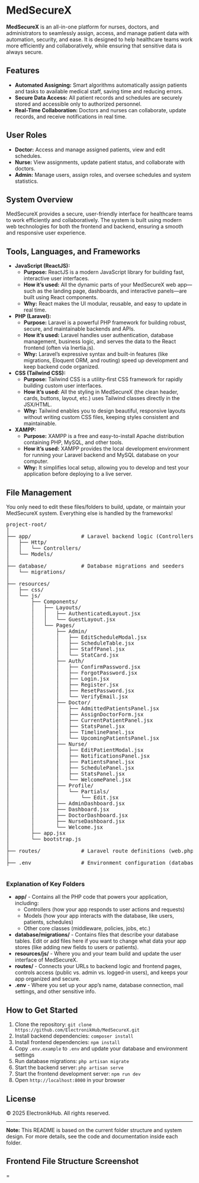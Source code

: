 
<body>
  <h1>MedSecureX</h1>
  <p>
    <strong>MedSecureX</strong> is an all-in-one platform for nurses, doctors, and administrators to seamlessly assign, access, and manage patient data with automation, security, and ease. It is designed to help healthcare teams work more efficiently and collaboratively, while ensuring that sensitive data is always secure.
  </p>

  <h2>Features</h2>
  <ul>
    <li><b>Automated Assigning:</b> Smart algorithms automatically assign patients and tasks to available medical staff, saving time and reducing errors.</li>
    <li><b>Secure Data Access:</b> All patient records and schedules are securely stored and accessible only to authorized personnel.</li>
    <li><b>Real-Time Collaboration:</b> Doctors and nurses can collaborate, update records, and receive notifications in real time.</li>
  </ul>

  <h2>User Roles</h2>
  <ul>
    <li><b>Doctor:</b> Access and manage assigned patients, view and edit schedules.</li>
    <li><b>Nurse:</b> View assignments, update patient status, and collaborate with doctors.</li>
    <li><b>Admin:</b> Manage users, assign roles, and oversee schedules and system statistics.</li>
  </ul>

  <h2>System Overview</h2>
  <p>
    MedSecureX provides a secure, user-friendly interface for healthcare teams to work efficiently and collaboratively. The system is built using modern web technologies for both the frontend and backend, ensuring a smooth and responsive user experience.
  </p>

  <h2>Tools, Languages, and Frameworks</h2>
  <ul>
    <li>
      <b>JavaScript (ReactJS):</b>
      <ul>
        <li><b>Purpose:</b> ReactJS is a modern JavaScript library for building fast, interactive user interfaces.</li>
        <li><b>How it’s used:</b> All the dynamic parts of your MedSecureX web app—such as the landing page, dashboards, and interactive panels—are built using React components.</li>
        <li><b>Why:</b> React makes the UI modular, reusable, and easy to update in real time.</li>
      </ul>
    </li>
    <li>
      <b>PHP (Laravel):</b>
      <ul>
        <li><b>Purpose:</b> Laravel is a powerful PHP framework for building robust, secure, and maintainable backends and APIs.</li>
        <li><b>How it’s used:</b> Laravel handles user authentication, database management, business logic, and serves the data to the React frontend (often via Inertia.js).</li>
        <li><b>Why:</b> Laravel’s expressive syntax and built-in features (like migrations, Eloquent ORM, and routing) speed up development and keep backend code organized.</li>
      </ul>
    </li>
    <li>
      <b>CSS (Tailwind CSS):</b>
      <ul>
        <li><b>Purpose:</b> Tailwind CSS is a utility-first CSS framework for rapidly building custom user interfaces.</li>
        <li><b>How it’s used:</b> All the styling in MedSecureX (the clean header, cards, buttons, layout, etc.) uses Tailwind classes directly in the JSX/HTML.</li>
        <li><b>Why:</b> Tailwind enables you to design beautiful, responsive layouts without writing custom CSS files, keeping styles consistent and maintainable.</li>
      </ul>
    </li>
    <li>
      <b>XAMPP:</b>
      <ul>
        <li><b>Purpose:</b> XAMPP is a free and easy-to-install Apache distribution containing PHP, MySQL, and other tools.</li>
        <li><b>How it’s used:</b> XAMPP provides the local development environment for running your Laravel backend and MySQL database on your computer.</li>
        <li><b>Why:</b> It simplifies local setup, allowing you to develop and test your application before deploying to a live server.</li>
      </ul>
    </li>
  </ul>

  <h2>File Management</h2>
  <p>
    You only need to edit these files/folders to build, update, or maintain your MedSecureX system. Everything else is handled by the frameworks!
  </p>
  <pre>
project-root/
│
├── app/                # Laravel backend logic (Controllers, Models, Middleware, etc.)
│   ├── Http/
│   │   └── Controllers/
│   └── Models/
│
├── database/           # Database migrations and seeders
│   └── migrations/
│
├── resources/
│   ├── css/
│   └── js/
│       ├── Components/
│       │   ├── Layouts/
│       │   │   ├── AuthenticatedLayout.jsx
│       │   │   └── GuestLayout.jsx
│       │   └── Pages/
│       │       ├── Admin/
│       │       │   ├── EditScheduleModal.jsx
│       │       │   ├── ScheduleTable.jsx
│       │       │   ├── StaffPanel.jsx
│       │       │   └── StatCard.jsx
│       │       ├── Auth/
│       │       │   ├── ConfirmPassword.jsx
│       │       │   ├── ForgotPassword.jsx
│       │       │   ├── Login.jsx
│       │       │   ├── Register.jsx
│       │       │   ├── ResetPassword.jsx
│       │       │   └── VerifyEmail.jsx
│       │       ├── Doctor/
│       │       │   ├── AdmittedPatientsPanel.jsx
│       │       │   ├── AssignDoctorForm.jsx
│       │       │   ├── CurrentPatientPanel.jsx
│       │       │   ├── StatsPanel.jsx
│       │       │   ├── TimelinePanel.jsx
│       │       │   └── UpcomingPatientsPanel.jsx
│       │       ├── Nurse/
│       │       │   ├── EditPatientModal.jsx
│       │       │   ├── NotificationsPanel.jsx
│       │       │   ├── PatientsPanel.jsx
│       │       │   ├── SchedulePanel.jsx
│       │       │   ├── StatsPanel.jsx
│       │       │   └── WelcomePanel.jsx
│       │       ├── Profile/
│       │       │   └── Partials/
│       │       │       └── Edit.jsx
│       │       ├── AdminDashboard.jsx
│       │       ├── Dashboard.jsx
│       │       ├── DoctorDashboard.jsx
│       │       ├── NurseDashboard.jsx
│       │       └── Welcome.jsx
│       ├── app.jsx
│       └── bootstrap.js
│
├── routes/             # Laravel route definitions (web.php, api.php)
│
├── .env                # Environment configuration (database, mail, etc.)
  </pre>

  <h3>Explanation of Key Folders</h3>
  <ul>
    <li>
      <b>app/</b> - Contains all the PHP code that powers your application, including:
      <ul>
        <li>Controllers (how your app responds to user actions and requests)</li>
        <li>Models (how your app interacts with the database, like users, patients, schedules)</li>
        <li>Other core classes (middleware, policies, jobs, etc.)</li>
      </ul>
    </li>
    <li>
      <b>database/migrations/</b> - Contains files that describe your database tables. Edit or add files here if you want to change what data your app stores (like adding new fields to users or patients).
    </li>
    <li>
      <b>resources/js/</b> - Where you and your team build and update the user interface of MedSecureX.
    </li>
    <li>
      <b>routes/</b> - Connects your URLs to backend logic and frontend pages, controls access (public vs. admin vs. logged-in users), and keeps your app organized and secure.
    </li>
    <li>
      <b>.env</b> - Where you set up your app’s name, database connection, mail settings, and other sensitive info.
    </li>
  </ul>

  <h2>How to Get Started</h2>
  <ol>
    <li>Clone the repository: <code>git clone https://github.com/ElectronikHub/MedSecureX.git</code></li>
    <li>Install backend dependencies: <code>composer install</code></li>
    <li>Install frontend dependencies: <code>npm install</code></li>
    <li>Copy <code>.env.example</code> to <code>.env</code> and update your database and environment settings</li>
    <li>Run database migrations: <code>php artisan migrate</code></li>
    <li>Start the backend server: <code>php artisan serve</code></li>
    <li>Start the frontend development server: <code>npm run dev</code></li>
    <li>Open <code>http://localhost:8000</code> in your browser</li>
  </ol>


  <h2>License</h2>
  <p>
    &copy; 2025 ElectronikHub. All rights reserved.
  </p>
  <hr>
  <p>
    <b>Note:</b> This README is based on the current folder structure and system design. For more details, see the code and documentation inside each folder.
  </p>

  <h2>Frontend File Structure Screenshot</h2>
=

</body>

